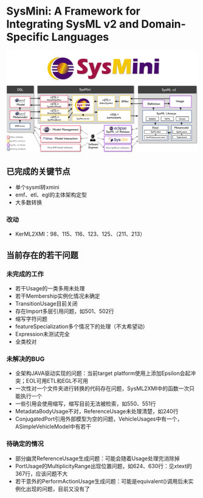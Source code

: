 # SysMini: A Framework for Integrating SysML v2 and Domain-Specific Languages

![LOGO](https://github.com/Ruizhe-Yang/SysMini/blob/main/logo.png)
![SysMini Architecture](https://github.com/Ruizhe-Yang/SysMini/blob/main/SysMini%20architecture.png)

## 已完成的关键节点

- 单个sysml转xmini
- emf、etl、egl的主体架构定型
- 大多数转换

### 改动

- KerML2XMI：98、115、116、123、125、（211、213）

## 当前存在的若干问题

### 未完成的工作

- 若干Usage的一类多用未处理
- 若干Membership实例化情况未确定
- TransitionUsage目前关闭
- 存在Import多层引用问题，如501、502行
- 缩写字符问题
- featureSpecialization多个情况下的处理（不太希望动）
- Expression未测试完全
- 全类校对

### 未解决的BUG

- 全架构JAVA驱动实现的问题：当前target platform使用上添加Epsilon会起冲突；EOL可用ETL和EGL不可用
- 一次性对一个文件夹进行转换的代码存在问题，SysML2XMI中的函数一次只能执行一个
- 一些引用会使用缩写，缩写目前无法被检索，如550、551行
- MetadataBodyUsage不对，ReferenceUsage未处理清楚，如240行
- ConjugatedPort引用外部模型为空的问题，VehicleUsages中有一个，ASimpleVehicleModel中有若干

### 待确定的情况

- 部分幽灵ReferenceUsage生成问题：可能会随着Usage处理完消除掉
- PortUsage的MultiplicityRange出现位置问题，如624、630行：见xtext的367行，应该问题不大
- 若干意外的PerformActionUsage生成问题：可能是equivalent()调用后未实例化出现的问题，目前又没有了
